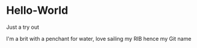 # Hello-World
Just a try out

I'm a brit with a penchant for water, love sailing my RIB hence my Git name
